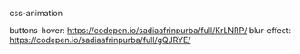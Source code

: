 css-animation

buttons-hover: https://codepen.io/sadiaafrinpurba/full/KrLNRP/
blur-effect: https://codepen.io/sadiaafrinpurba/full/gQJRYE/
